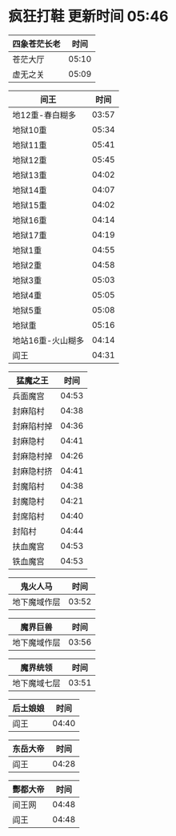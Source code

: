# 疯狂打鞋 更新时间 05:46

| 四象苍茫长老   | 时间    |
|--------|-------|
| 苍茫大厅 | 05:10 |
| 虚无之关 | 05:09 |

| 间王   | 时间    |
|--------|-------|
| 地12重-春白糊多 | 03:57 |
| 地狱10重 | 05:34 |
| 地狱11重 | 05:41 |
| 地狱12重 | 05:45 |
| 地狱13重 | 04:02 |
| 地狱14重 | 04:07 |
| 地狱15重 | 04:02 |
| 地狱16重 | 04:14 |
| 地狱17重 | 04:19 |
| 地狱1重 | 04:55 |
| 地狱2重 | 04:58 |
| 地狱3重 | 05:03 |
| 地狱4重 | 05:05 |
| 地狱5重 | 05:08 |
| 地狱重 | 05:16 |
| 地站16重-火山糊多 | 04:14 |
| 阎王 | 04:31 |

| 猛魔之王   | 时间    |
|--------|-------|
| 兵面魔宫 | 04:53 |
| 封麻陷村 | 04:38 |
| 封麻陷村掉 | 04:36 |
| 封麻隐村 | 04:41 |
| 封麻隐村掉 | 04:26 |
| 封麻隐村挤 | 04:41 |
| 封魔陷村 | 04:38 |
| 封魔隐村 | 04:21 |
| 封席陷村 | 04:40 |
| 封陷村 | 04:44 |
| 扶血魔宫 | 04:53 |
| 铁血魔宫 | 04:53 |

| 鬼火人马   | 时间    |
|--------|-------|
| 地下魔域作层 | 03:52 |

| 魔界巨兽   | 时间    |
|--------|-------|
| 地下魔域作层 | 03:56 |

| 魔界统领   | 时间    |
|--------|-------|
| 地下魔域七层 | 03:51 |

| 后土娘娘   | 时间    |
|--------|-------|
| 阎王 | 04:40 |

| 东岳大帝   | 时间    |
|--------|-------|
| 阎王 | 04:28 |

| 酆都大帝   | 时间    |
|--------|-------|
| 间王网 | 04:48 |
| 阎王 | 04:48 |